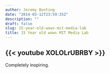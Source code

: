 ```yaml
---
author: Jeremy Bunting
date: "2014-03-12T23:59:35Z"
description: ""
draft: false
slug: 15-year-old-wows-mit-media-lab
title: 15 Year old wows MIT Media Lab
---
```


{{< youtube XOLOLrUBRBY >}}
---
Completely inspiring.

